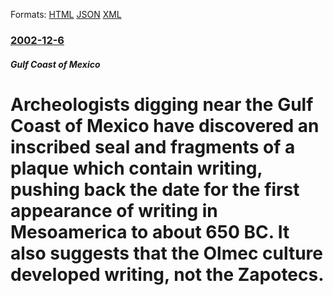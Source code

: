 
Formats: [HTML](/news/2002/12/6/archeologists-digging-near-the-gulf-coast-of-mexico-have-discovered-an-inscribed-seal-and-fragments-of-a-plaque-which-contain-writing-pushi.html)  [JSON](/news/2002/12/6/archeologists-digging-near-the-gulf-coast-of-mexico-have-discovered-an-inscribed-seal-and-fragments-of-a-plaque-which-contain-writing-pushi.json)  [XML](/news/2002/12/6/archeologists-digging-near-the-gulf-coast-of-mexico-have-discovered-an-inscribed-seal-and-fragments-of-a-plaque-which-contain-writing-pushi.xml)  

### [2002-12-6](/news/2002/12/6/index.md)

##### Gulf Coast of Mexico
# Archeologists digging near the Gulf Coast of Mexico have discovered an inscribed seal and fragments of a plaque which contain writing, pushing back the date for the first appearance of writing in Mesoamerica to about 650 BC. It also suggests that the Olmec culture developed writing, not the Zapotecs.



